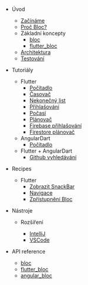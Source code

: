 - Úvod

  - [Začínáme](gettingstarted.md)
  - [Proč Bloc?](whybloc.md)
  - Základní koncepty
    - [bloc](coreconcepts.md)
    - [flutter_bloc](flutterbloccoreconcepts.md)
  - [Architektura](architecture.md)
  - [Testování](testing.md)

- Tutoriály

  - Flutter
    - [Počítadlo](fluttercountertutorial.md)
    - [Časovač](fluttertimertutorial.md)
    - [Nekonečný list](flutterinfinitelisttutorial.md)
    - [Přihlašování](flutterlogintutorial.md)
    - [Počasí](flutterweathertutorial.md)
    - [Plánovač](fluttertodostutorial.md)
    - [Firebase přihlašování](flutterfirebaselogintutorial.md)
    - [Firestore plánovač](flutterfirestoretodostutorial.md)
  - AngularDart
    - [Počítadlo](angularcountertutorial.md)
  - Flutter + AngularDart
    - [Github vyhledávání](flutterangulargithubsearch.md)

- Recipes

  - Flutter
    - [Zobrazit SnackBar](recipesfluttershowsnackbar.md)
    - [Navigace](recipesflutternavigation.md)
    - [Zpřístupnění Bloc](recipesflutterblocaccess.md)

- Nástroje

  - Rozšíření

    - [IntelliJ](blocintellijextension.md)
    - [VSCode](blocvscodeextension.md)

- API reference
  - [bloc](https://pub.dev/documentation/bloc/latest/bloc/bloc-library.html)
  - [flutter_bloc](https://pub.dev/documentation/flutter_bloc/latest/flutter_bloc/flutter_bloc-library.html)
  - [angular_bloc](https://pub.dev/documentation/angular_bloc/latest/angular_dart/angular_dart-library.html)
